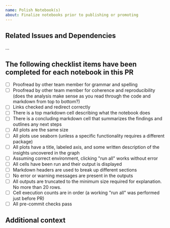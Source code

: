 ```yaml
---
name: Polish Notebook(s)
about: Finalize notebooks prior to publishing or promoting
---
```


## Related Issues and Dependencies

…

## The following checklist items have been completed for each notebook in this PR

- [ ] Proofread by other team member for grammar and spelling
- [ ] Proofread by other team member for coherence and reproducibility (does the analysis make sense as you read through the code and markdown from top to bottom?)
- [ ] Links checked and redirect correctly
- [ ] There is a top markdown cell describing what the notebook does
- [ ] There is a concluding markdown cell that summarizes the findings and outlines any next steps
- [ ] All plots are the same size
- [ ] All plots use seaborn (unless a specific functionality requires a different package)
- [ ] All plots have a title, labeled axis, and some written description of the insights uncovered in the graph
- [ ] Assuming correct environment, clicking "run all" works without error
- [ ] All cells have been run and their output is displayed
- [ ] Markdown headers are used to break up different sections
- [ ] No error or warning messages are present in the outputs
- [ ] All outputs are truncated to the minimum size required for explanation. No more than 20 rows.
- [ ] Cell execution counts are in order (a working "run all" was performed just before PR)
- [ ] All pre-commit checks pass

## Additional context

<!-- If there is some reason that one of the above steps could not be completed, please describe what it is and why. -->
